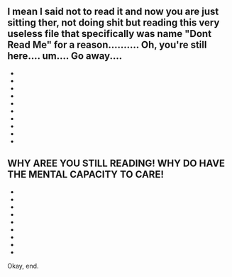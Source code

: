 I mean I said not to read it and now you are just sitting ther, not doing shit but reading this very useless file that specifically was name "Dont Read Me" for a reason.......... Oh, you're still here.... um.... Go away....
-
-
-
-
-
-
-
-
-
-
-

WHY AREE YOU STILL READING! WHY DO HAVE THE MENTAL CAPACITY TO CARE!
-
-
-
-
-
-
-
-
-
-


Okay, end.
